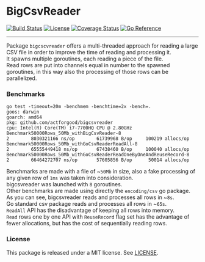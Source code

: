 # BigCsvReader

[![Build Status](https://github.com/actforgood/bigcsvreader/actions/workflows/build.yml/badge.svg)](https://github.com/actforgood/bigcsvreader/actions/workflows/build.yml)
[![License](https://img.shields.io/badge/license-MIT-blue)](https://raw.githubusercontent.com/actforgood/bigcsvreader/main/LICENSE)
[![Coverage Status](https://coveralls.io/repos/github/actforgood/bigcsvreader/badge.svg?branch=main)](https://coveralls.io/github/actforgood/bigcsvreader?branch=main)
[![Go Reference](https://pkg.go.dev/badge/github.com/actforgood/bigcsvreader.svg)](https://pkg.go.dev/github.com/actforgood/bigcsvreader)  

---  

Package `bigcscvreader` offers a multi-threaded approach for reading a large CSV file in order to improve the time of reading and processing it.  
It spawns multiple goroutines, each reading a piece of the file.  
Read rows are put into channels equal in number to the spawned goroutines, in this way also the processing of those rows can be parallelized.  


### Benchmarks
```
go test -timeout=20m -benchmem -benchtime=2x -bench=.
goos: darwin
goarch: amd64
pkg: github.com/actforgood/bigcsvreader
cpu: Intel(R) Core(TM) i7-7700HQ CPU @ 2.80GHz
Benchmark50000Rows_50Mb_withBigCsvReader-8                                     2        8030321166 ns/op        61739968 B/op     100219 allocs/op
Benchmark50000Rows_50Mb_withGoCsvReaderReadAll-8                               2        65555449418 ns/op       67438460 B/op     100040 allocs/op
Benchmark50000Rows_50Mb_withGoCsvReaderReadOneByOneAndReuseRecord-8            2        66464272707 ns/op       57605856 B/op      50014 allocs/op
```

Benchmarks are made with a file of ~`50Mb` in size, also a fake processing of any given row of `1ms` was taken into consideration.  
bigcsvreader was launched with `8` goroutines.  
Other benchmarks are made using directly the `encoding/csv` go package.  
As you can see, bigcsvreader reads and processes all rows in ~`8s`.  
Go standard csv package reads and processes all rows in ~`65s`.  
`ReadAll` API has the disadvantage of keeping all rows into memory.  
`Read` rows one by one API with `ReuseRecord` flag set has the advantage of fewer allocations, but has the cost of sequentially reading rows.  


### License
This package is released under a MIT license. See [LICENSE](LICENSE).  
